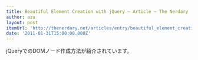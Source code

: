 ```yaml
---
title: Beautiful Element Creation with jQuery — Article — The Nerdary
author: azu
layout: post
itemUrl: 'http://thenerdary.net/articles/entry/beautiful_element_creation_with_jquery'
date: '2011-01-31T15:00:00.000Z'
---
```

jQueryでのDOMノード作成方法が紹介されています。
